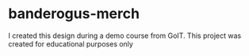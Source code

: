 # banderogus-merch
I created this design during a demo course from GoIT. This project was created for educational purposes only

